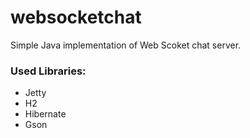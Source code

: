 # websocketchat

Simple Java implementation of Web Scoket chat server.

### Used Libraries:

- Jetty
- H2
- Hibernate
- Gson
